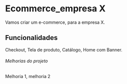 # Ecommerce_empresa X

Vamos criar um e-commerce, para a empresa X.

## Funcionalidades

Checkout, Tela de produto, Catálogo, Home com Banner.

###### Melhorias do projeto

Melhoria 1, melhoria 2
